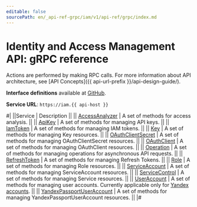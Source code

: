 ```yaml
---
editable: false
sourcePath: en/_api-ref-grpc/iam/v1/api-ref/grpc/index.md
---
```


# Identity and Access Management API: gRPC reference

Actions are performed by making RPC calls. For more information about API architecture, see [API Concepts]({{ api-url-prefix }}/api-design-guide/).

**Interface definitions** available at [GitHub](https://github.com/yandex-cloud/cloudapi/tree/master/yandex/cloud/iam/v1).

**Service URL**: `https://iam.{{ api-host }}`

#|
||Service | Description ||
|| [AccessAnalyzer](AccessAnalyzer/index.md) | A set of methods for access analysis. ||
|| [ApiKey](ApiKey/index.md) | A set of methods for managing API keys. ||
|| [IamToken](IamToken/index.md) | A set of methods for managing IAM tokens. ||
|| [Key](Key/index.md) | A set of methods for managing Key resources. ||
|| [OAuthClientSecret](OAuthClientSecret/index.md) | A set of methods for managing OAuthClientSecret resources. ||
|| [OAuthClient](OAuthClient/index.md) | A set of methods for managing OAuthClient resources. ||
|| [Operation](Operation/index.md) | A set of methods for managing operations for asynchronous API requests. ||
|| [RefreshToken](RefreshToken/index.md) | A set of methods for managing Refresh Tokens. ||
|| [Role](Role/index.md) | A set of methods for managing Role resources. ||
|| [ServiceAccount](ServiceAccount/index.md) | A set of methods for managing ServiceAccount resources. ||
|| [ServiceControl](ServiceControl/index.md) | A set of methods for managing Service resources. ||
|| [UserAccount](UserAccount/index.md) | A set of methods for managing user accounts. Currently applicable only for [Yandex accounts](/docs/iam/concepts/users/accounts#passport). ||
|| [YandexPassportUserAccount](YandexPassportUserAccount/index.md) | A set of methods for managing YandexPassportUserAccount resources. ||
|#